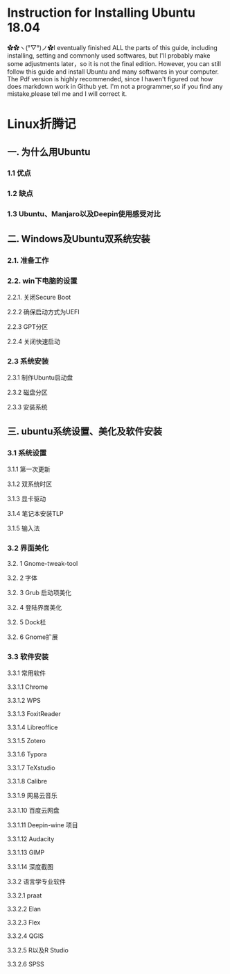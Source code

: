 # Instruction for Installing Ubuntu 18.04


✿✿ヽ(°▽°)ノ✿I eventually finished ALL the parts of this guide, including installing, setting and commonly used softwares, but I'll probably make some adjustments later，so it is not the final edition. However,  you can still follow this guide and install Ubuntu and many softwares in your computer. The Pdf version is highly recommended, since I haven't figured out how does markdown work in Github yet. I'm not a programmer,so if you find any mistake,please tell me and I will correct it.


# Linux折腾记
## ⼀. 为什么⽤Ubuntu
### 1.1 优点
### 1.2 缺点
### 1.3 Ubuntu、Manjaro以及Deepin使⽤感受对⽐
## ⼆. Windows及Ubuntu双系统安装
### 2.1. 准备⼯作
### 2.2. win下电脑的设置
2.2.1. 关闭Secure Boot


2.2.2 确保启动⽅式为UEFI


2.2.3 GPT分区


2.2.4 关闭快速启动


### 2.3 系统安装
2.3.1 制作Ubuntu启动盘


2.3.2 磁盘分区


2.3.3 安装系统


## 三. ubuntu系统设置、美化及软件安装
### 3.1 系统设置


3.1.1 第⼀次更新


3.1.2 双系统时区


3.1.3 显卡驱动


3.1.4 笔记本安装TLP


3.1.5 输入法


### 3.2 界面美化
3.2. 1 Gnome-tweak-tool


3.2. 2 字体


3.2. 3 Grub 启动项美化


3.2. 4 登陆界面美化


3.2. 5 Dock栏


3.2. 6 Gnome扩展

### 3.3 软件安装


3.3.1 常⽤软件


3.3.1.1 Chrome


3.3.1.2 WPS


3.3.1.3 FoxitReader


3.3.1.4 Libreoffice


3.3.1.5 Zotero


3.3.1.6 Typora


3.3.1.7 TeXstudio


3.3.1.8 Calibre


3.3.1.9 网易云音乐


3.3.1.10 百度云网盘


3.3.1.11 Deepin-wine 项目


3.3.1.12 Audacity


3.3.1.13 GIMP


3.3.1.14 深度截图


3.3.2 语⾔学专业软件


3.3.2.1 praat


3.3.2.2 Elan


3.3.2.3 Flex


3.3.2.4 QGIS


3.3.2.5 R以及R Studio


3.3.2.6 SPSS


